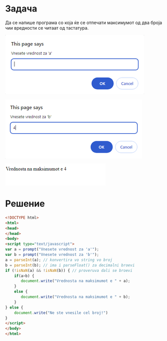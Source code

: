 # Задача

Да се напише програма со која ќе се отпечати максимумот од два броја чии вредности се читаат од тастатура.

![image](img/screen1.png)

![image](img/screen2.png)

![image](img/screen3.png)



# Решение
```html
<!DOCTYPE html>
<html>
<head>
</head>
<body>
<script type="text/javascript">
var a = prompt("Vnesete vrednost za 'a'");
var b = prompt("Vnesete vrednost za 'b'");
a = parseInt(a); // konvertira vo string vo broj
b = parseInt(b); // ima i parseFloat() za decimalni broevi
if (!isNaN(a) && !isNaN(b)) { // proveruva dali se broevi
	if(a>b) {
	   document.write("Vrednosta na maksimumot e " + a);
	}
	else {
	   document.write("Vrednosta na maksimumot e " + b);
	}
} else {
	document.write("Ne ste vnesile cel broj!")
}
</script>
</body>
</html>

```
